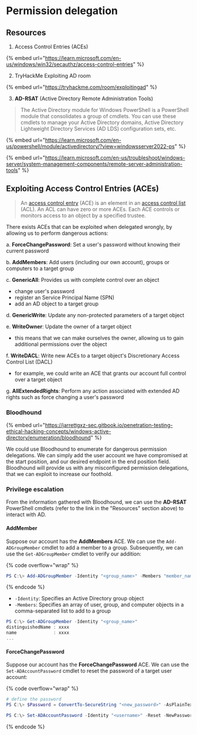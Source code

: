 # Permission delegation

## Resources

1. Access Control Entries (ACEs)

{% embed url="https://learn.microsoft.com/en-us/windows/win32/secauthz/access-control-entries" %}

2. TryHackMe Exploiting AD room

{% embed url="https://tryhackme.com/room/exploitingad" %}

3. **AD-RSAT** (Active Directory Remote Administration Tools)

> The Active Directory module for Windows PowerShell is a PowerShell module that consolidates a group of cmdlets. You can use these cmdlets to manage your Active Directory domains, Active Directory Lightweight Directory Services (AD LDS) configuration sets, etc.

{% embed url="https://learn.microsoft.com/en-us/powershell/module/activedirectory/?view=windowsserver2022-ps" %}

{% embed url="https://learn.microsoft.com/en-us/troubleshoot/windows-server/system-management-components/remote-server-administration-tools" %}

## Exploiting Access Control Entries (ACEs)

> An [access control entry](https://learn.microsoft.com/en-us/windows/win32/SecGloss/a-gly) (ACE) is an element in an [access control list](https://learn.microsoft.com/en-us/windows/win32/SecGloss/a-gly) (ACL). An ACL can have zero or more ACEs. Each ACE controls or monitors access to an object by a specified trustee.

There exists ACEs that can be exploited when delegated wrongly, by allowing us to perform dangerous actions:

a. **ForceChangePassword**: Set a user's password without knowing their current password

b. **AddMembers**: Add users (including our own account), groups or computers to a target group

c. **GenericAll**: Provides us with complete control over an object

* change user's password
* register an Service Principal Name (SPN)
* add an AD object to a target group

d. **GenericWrite**: Update any non-protected parameters of a target object

e. **WriteOwner**: Update the owner of a target object

* this means that we can make ourselves the owner, allowing us to gain additional permissions over the object

f. **WriteDACL**: Write new ACEs to a target object's Discretionary Access Control List (DACL)&#x20;

* for example, we could write an ACE that grants our account full control over a target object

g. **AllExtendedRights**: Perform any action associated with extended AD rights such as force changing a user's password

### Bloodhound

{% embed url="https://jarrettgxz-sec.gitbook.io/penetration-testing-ethical-hacking-concepts/windows-active-directory/enumeration/bloodhound" %}

We could use Bloodhound to enumerate for dangerous permission delegations. We can simply add the user account we have compromised at the start position, and our desired endpoint in the end position field. Bloodhound will provide us with any misconfigured permission delegations, that we can exploit to increase our foothold.

### Privilege escalation

From the information gathered with Bloodhound, we can use the **AD-RSAT** PowerShell cmdlets (refer to the link in the "Resources" section above) to interact with AD.

#### AddMember

Suppose our account has the **AddMembers** ACE. We can use the `Add-ADGroupMember` cmdlet to add a member to a group. Subsequently, we can use the `Get-ADGroupMember` cmdlet to verify our addition:

{% code overflow="wrap" %}
```powershell
PS C:\> Add-ADGroupMember -Identity "<group_name>" -Members "member_name, ..."
```
{% endcode %}

* `-Identity`: Specifies an Active Directory group object
* `-Members`: Specifies an array of user, group, and computer objects in a comma-separated list to add to a group

```powershell
PS C:\> Get-ADGroupMember -Identity "<group_name>"
distinguishedName : xxxx
name              : xxxx
...
```

#### ForceChangePassword

Suppose our account has the **ForceChangePassword** ACE. We can use the `Set-ADAccountPassword` cmdlet to reset the password of a target user account:

{% code overflow="wrap" %}
```powershell
# define the password
PS C:\> $Password = ConvertTo-SecureString "<new_password>" -AsPlainText -Force 

PS C:\> Set-ADAccountPassword -Identity "<username>" -Reset -NewPassword $Password
```
{% endcode %}

